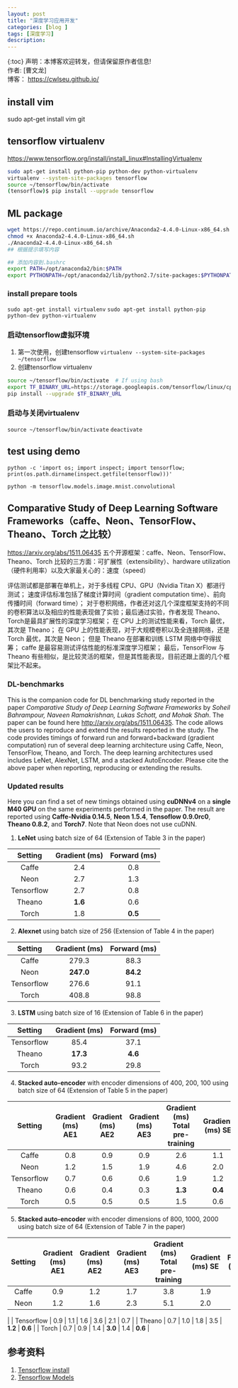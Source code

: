 ```yaml
---
layout: post
title: "深度学习应用开发"
categories: [blog ]
tags: [深度学习]
description:  
---
```

{:toc}
声明：本博客欢迎转发，但请保留原作者信息!                                      
作者: [曹文龙]                                                                 
博客： <https://cwlseu.github.io/>                                             


## install vim
sudo apt-get install vim  git

## tensorflow virtualenv
https://www.tensorflow.org/install/install_linux#InstallingVirtualenv

```sh
sudo apt-get install python-pip python-dev python-virtualenv
virtualenv --system-site-packages tensorflow
source ~/tensorflow/bin/activate
(tensorflow)$ pip install --upgrade tensorflow
```

## ML package

```sh
wget https://repo.continuum.io/archive/Anaconda2-4.4.0-Linux-x86_64.sh
chmod +x Anaconda2-4.4.0-Linux-x86_64.sh
./Anaconda2-4.4.0-Linux-x86_64.sh
## 根据提示填写内容

## 添加内容到.bashrc
export PATH=/opt/anaconda2/bin:$PATH
export PYTHONPATH=/opt/anaconda2/lib/python2.7/site-packages:$PYTHONPATH

```
### install prepare tools

`sudo apt-get install virtualenv`
`sudo apt-get install python-pip python-dev python-virtualenv`

### 启动tensorflow虚拟环境
1. 第一次使用，创建tensorflow
`virtualenv --system-site-packages ~/tensorflow`
2. 创建tensorflow virtualenv

```sh
source ~/tensorflow/bin/activate  # If using bash
export TF_BINARY_URL=https://storage.googleapis.com/tensorflow/linux/cpu/tensorflow-0.12.0rc1-cp27-none-linux_x86_64.whl
pip install --upgrade $TF_BINARY_URL
```
### 启动与关闭virtualenv
`source ~/tensorflow/bin/activate`
`deactivate`


## test using demo 
`python -c 'import os; import inspect; import tensorflow; print(os.path.dirname(inspect.getfile(tensorflow)))'`

`python -m tensorflow.models.image.mnist.convolutional`


## Comparative Study of Deep Learning Software Frameworks（caffe、Neon、TensorFlow、Theano、Torch 之比较）
<https://arxiv.org/abs/1511.06435>
五个开源框架：caffe、Neon、TensorFlow、Theano、Torch 
比较的三方面：可扩展性（extensibility）、hardware utilization（硬件利用率）以及大家最关心的：速度（speed）

评估测试都是部署在单机上，对于多线程 CPU、GPU（Nvidia Titan X）都进行测试； 速度评估标准包括了梯度计算时间（gradient computation time）、前向传播时间（forward time）； 对于卷积网络，作者还对这几个深度框架支持的不同的卷积算法以及相应的性能表现做了实验；最后通过实验，作者发现 Theano、Torch是最具扩展性的深度学习框架； 在 CPU 上的测试性能来看，Torch 最优，其次是 Theano； 在 GPU 上的性能表现，对于大规模卷积以及全连接网络，还是 Torch 最优，其次是 Neon； 但是 Theano 在部署和训练 LSTM 网络中夺得拔筹； caffe 是最容易测试评估性能的标准深度学习框架； 最后，TensorFlow 与 Theano 有些相似，是比较灵活的框架，但是其性能表现，目前还跟上面的几个框架比不起来。

### DL-benchmarks

This is the companion code for DL benchmarking study reported in the paper *Comparative Study of Deep Learning Software Frameworks* by *Soheil Bahrampour, Naveen Ramakrishnan, Lukas Schott, and Mohak Shah*. The paper can be found here http://arxiv.org/abs/1511.06435. The code allows the users to reproduce and extend the results reported in the study. The code provides timings of forward run and forward+backward (gradient computation) run of several deep learning architecture using Caffe, Neon, TensorFlow, Theano, and Torch. The deep learning architectures used includes LeNet, AlexNet, LSTM, and a stacked AutoEncoder. Please cite the above paper when reporting, reproducing or extending the results.

### Updated results
Here you can find a set of new timings obtained using **cuDNNv4** on a **single M40 GPU** on the same experiments performed in the paper. The result are reported using **Caffe-Nvidia 0.14.5**, **Neon 1.5.4**, **Tensoflow 0.9.0rc0**, **Theano 0.8.2**, and **Torch7**. Note that Neon does not use cuDNN.

1) **LeNet** using batch size of 64 (Extension of Table 3 in the paper)

|   Setting  | Gradient (ms) | Forward (ms) |
|:----------:|:-------------:|:------------:|
| Caffe |     2.4      |   0.8        |
| Neon |     2.7      |   1.3        |
| Tensorflow |      2.7      |      0.8     |
|   Theano   |      **1.6**      |      0.6     |
|    Torch   |      1.8      |      **0.5**    |

2) **Alexnet** using batch size of 256 (Extension of Table 4 in the paper)

|   Setting  | Gradient (ms) | Forward (ms) |
|:----------:|:-------------:|:------------:|
| Caffe |      279.3     |      88.3     |
| Neon |      **247.0**     |     **84.2**     |
| Tensorflow |      276.6      |      91.1     |
|    Torch   |     408.8      |      98.8     |

3) **LSTM** using batch size of 16 (Extension of Table 6 in the paper)

|   Setting  | Gradient (ms) | Forward (ms) |
|:----------:|:-------------:|:------------:|
| Tensorflow |      85.4      |      37.1     |
|    Theano   |     **17.3**      |      **4.6**     |
|    Torch   |     93.2      |      29.8     |

4) **Stacked auto-encoder** with encoder dimensions of 400, 200, 100 using batch size of 64 (Extension of Table 5 in the paper)

|   Setting  | Gradient (ms) AE1 | Gradient (ms) AE2 | Gradient (ms) AE3 | Gradient (ms) Total pre-training | Gradient (ms) SE | Forward (ms) SE |
|:----------:|:-----------------:|:-----------------:|:-----------------:|:--------------------------------:|:----------------:|:---------------:|
| Caffe |       0.8        |    0.9       |      0.9         |          2.6        |       1.1        |       0.6       |
| Neon |    1.2         |   1.5      | 1.9             |    4.6          |  2.0            |       0.9      |
| Tensorflow |        0.7        |        0.6        |        0.6        |                1.9               |        1.2       |       0.4       |
|   Theano   |        0.6        |        0.4        |        0.3        |                **1.3**              |        **0.4**       |       **0.3**       |
|    Torch   |        0.5        |        0.5        |        0.5        |                1.5               |        0.6       |       **0.3**       |

5)  **Stacked auto-encoder** with encoder dimensions of 800, 1000, 2000 using batch size of 64 (Extension of Table 7 in the paper)

|   Setting  | Gradient (ms) AE1 | Gradient (ms) AE2 | Gradient (ms) AE3 | Gradient (ms) Total pre-training | Gradient (ms) SE | Forward (ms) SE |
|:----------:|:-----------------:|:-----------------:|:-----------------:|:--------------------------------:|:----------------:|:---------------:|
| Caffe |         0.9     |      1.2     |        1.7      |          3.8       |     1.9        |       0.9       |
| Neon |    1.2         |   1.6      | 2.3             |    5.1         |  2.0            |       1.0   
  |
| Tensorflow |        0.9        |        1.1        |        1.6        |                3.6               |        2.1       |       0.7       |
|   Theano   |        0.7        |        1.0        |        1.8        |                3.5               |        **1.2**       |       **0.6**       |
|    Torch   |        0.7        |        0.9        |        1.4        |                **3.0**               |        1.4       |      **0.6**       |


## 参考资料
1. [Tensorflow install](https://www.tensorflow.org/versions/r0.12/get_started/os_setup.html#overview)                                            
2. [Tensorflow Models](https://github.com/tensorflow/models)                            